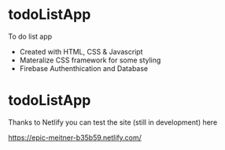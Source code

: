# todoListApp
To do list app 

  - Created with HTML, CSS & Javascript
  - Materalize CSS framework for some styling
  - Firebase Authenthication and Database

# todoListApp

Thanks to Netlify you can test the site (still in development) here

https://epic-meitner-b35b59.netlify.com/
